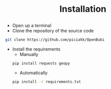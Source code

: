 # <p align="center">Installation</p>

- Open up a terminal
- Clone the repository of the source code
```bash
git clone https://github.com/piciakk/OpenBubi
```
- Install the requirements
  - Manually
  ```bash
  pip install requests geopy
  ```
  - Automatically
  ```bash
  pip install -r requirements.txt
  ```
